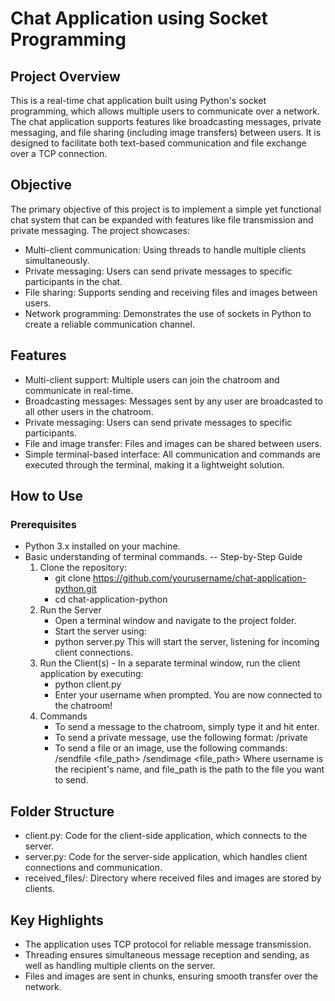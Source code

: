 # Chat Application using Socket Programming

## Project Overview
This is a real-time chat application built using Python's socket programming, which allows multiple users to communicate over a network. The chat application supports features like broadcasting messages, private messaging, and file sharing (including image transfers) between users. It is designed to facilitate both text-based communication and file exchange over a TCP connection.

## Objective
The primary objective of this project is to implement a simple yet functional chat system that can be expanded with features like file transmission and private messaging. The project showcases:
- Multi-client communication: Using threads to handle multiple clients simultaneously.
- Private messaging: Users can send private messages to specific participants in the chat.
- File sharing: Supports sending and receiving files and images between users.
- Network programming: Demonstrates the use of sockets in Python to create a reliable communication channel.

## Features
- Multi-client support: Multiple users can join the chatroom and communicate in real-time.
- Broadcasting messages: Messages sent by any user are broadcasted to all other users in the chatroom.
- Private messaging: Users can send private messages to specific participants.
- File and image transfer: Files and images can be shared between users.
- Simple terminal-based interface: All communication and commands are executed through the terminal, making it a lightweight solution.

## How to Use
### Prerequisites
- Python 3.x installed on your machine.
- Basic understanding of terminal commands.
-- Step-by-Step Guide
   1. Clone the repository:
      - git clone https://github.com/yourusername/chat-application-python.git
      - cd chat-application-python
   3. Run the Server
      - Open a terminal window and navigate to the project folder.
      - Start the server using:
      - python server.py
        This will start the server, listening for incoming client connections.
    4. Run the Client(s)
      - In a separate terminal window, run the client application by executing:
       - python client.py
       - Enter your username when prompted.
       You are now connected to the chatroom!
    5. Commands
       - To send a message to the chatroom, simply type it and hit enter.
       - To send a private message, use the following format: /private <username> <message>
       - To send a file or an image, use the following commands: /sendfile <username> <file_path> /sendimage <username> <file_path>
           Where username is the recipient's name, and file_path is the path to the file you want to send.

## Folder Structure
- client.py: Code for the client-side application, which connects to the server.
- server.py: Code for the server-side application, which handles client connections and communication.
- received_files/: Directory where received files and images are stored by clients.

## Key Highlights
- The application uses TCP protocol for reliable message transmission.
- Threading ensures simultaneous message reception and sending, as well as handling multiple clients on the server.
- Files and images are sent in chunks, ensuring smooth transfer over the network.
